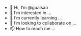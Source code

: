 - 👋 Hi, I’m @guaisao
- 👀 I’m interested in ...
- 🌱 I’m currently learning ...
- 💞️ I’m looking to collaborate on ...
- 📫 How to reach me ...

<!---
guaisao/guaisao is a ✨ special ✨ repository because its `README.md` (this file) appears on your GitHub profile.
You can click the Preview link to take a look at your changes.
--->
